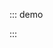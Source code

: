 ::: demo

<template>
  <lay-transfer><div style="padding: 30px;">面板</div></lay-transfer>
</template>

<script>
import { ref } from 'vue'

export default {
  setup() {

    return {
    }
  }
}
</script>

:::